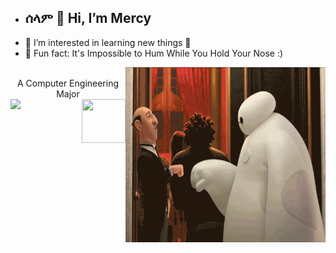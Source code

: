 - ## ሰላም 👋 Hi, I’m Mercy 
- 👀 I’m interested in learning new things 🌱
- 👻 Fun fact: It's Impossible to Hum While You Hold Your Nose :)

<img align="right" width="320" height="280" src="https://raw.githubusercontent.com/M-e-r-c-y/M-e-r-c-y/main/hello.gif" alt="my bitmoji" />
<br />

<div align="center">A Computer Engineering Major</div>

<!---
M-e-r-c-y/M-e-r-c-y is a ✨ special ✨ repository because its `README.md` (this file) appears on your GitHub profile.
You can click the Preview link to take a look at your changes.
--->


<img align="right" width="70" height="70" src="https://img.icons8.com/clouds/100/000000/butterfly.png"/>
<img src="https://img.icons8.com/office/16/000000/musical-notes.png"/>
